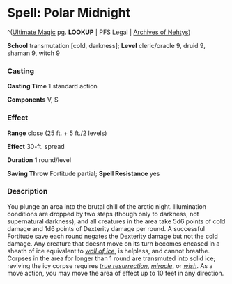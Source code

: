 # Spell: Polar Midnight

^([Ultimate Magic][ss-polar-midnight] pg. **LOOKUP** | PFS Legal | [Archives of Nehtys][sn-polar-midnight])

**School** transmutation [cold, darkness]; **Level** cleric/oracle 9, druid 9, shaman 9, witch 9

### Casting

**Casting Time** 1 standard action  

**Components** V, S

### Effect

**Range** close (25 ft. + 5 ft./2 levels)  

**Effect** 30-ft. spread  

**Duration** 1 round/level  

**Saving Throw** Fortitude partial; **Spell Resistance** yes

### Description

You plunge an area into the brutal chill of the arctic night. Illumination conditions are dropped by two steps (though only to darkness, not supernatural darkness), and all creatures in the area take 5d6 points of cold damage and 1d6 points of Dexterity damage per round. A successful Fortitude save each round negates the Dexterity damage but not the cold damage. Any creature that doesnt move on its turn becomes encased in a sheath of ice equivalent to _[wall of ice]_, is helpless, and cannot breathe. Corpses in the area for longer than 1 round are transmuted into solid ice; reviving the icy corpse requires _[true resurrection]_, _[miracle]_, or _[wish]_. As a move action, you may move the area of effect up to 10 feet in any direction.

[ss-polar-midnight]: http://paizo.com/pathfinderRPG/v57
[sn-polar-midnight]: http://www.archivesofnethys.com/SpellDisplay.aspx?ItemName=Polar%20Midnight
[miracle]: http://www.archivesofnethys.com/SpellDisplay.aspx?ItemName=miracle
[true resurrection]: http://www.archivesofnethys.com/SpellDisplay.aspx?ItemName=true%20resurrection
[wish]: http://www.archivesofnethys.com/SpellDisplay.aspx?ItemName=wish
[wall of ice]: http://www.archivesofnethys.com/SpellDisplay.aspx?ItemName=wall%20of%20ice